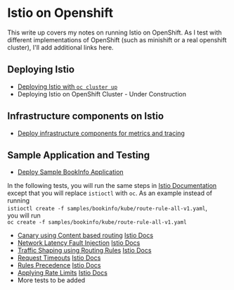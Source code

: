 # Istio on Openshift

This write up covers my notes on running Istio on OpenShift. As I test with different implementations of OpenShift (such as minishift or a real openshift cluster), I'll add additional links here.

## Deploying Istio

* [Deploying Istio with `oc cluster up`](./DeployingIstioWithOcclusterup.md)
* Deploying Istio on OpenShift Cluster - Under Construction

## Infrastructure components on Istio
* [Deploy infrastructure components for metrics and tracing](./InstallInfrastructureComponents.md)

## Sample Application and Testing
* [Deploy Sample BookInfo Application](./DeployingSampleApplication.md)

In the following tests, you will run the same steps in [Istio Documentation](https://istio.io/docs/guides/intelligent-routing.html) except that you will replace `istioctl` with `oc`. 
As an example instead of running 	
`istioctl create -f samples/bookinfo/kube/route-rule-all-v1.yaml`, 	
you will run 	
`oc create -f samples/bookinfo/kube/route-rule-all-v1.yaml`

* [Canary using Content based routing](./CanaryContentBasedRouting.md)  [Istio Docs](https://istio.io/docs/tasks/traffic-management/request-routing.html#content-based-routing)	
* [Network Latency Fault Injection](./FaultInjection.md)     [Istio Docs](https://istio.io/docs/tasks/traffic-management/fault-injection.html)
* [Traffic Shaping using Routing Rules](./ABTesting.md)     [Istio Docs](https://istio.io/docs/tasks/traffic-management/traffic-shifting.html)
* [Request Timeouts](./RequestTimeOut.md)      [Istio Docs](https://istio.io/docs/tasks/traffic-management/request-timeouts.html)
* [Rules Precedence](./RulesPrecedence.md)     [Istio Docs](https://istio.io/docs/concepts/traffic-management/rules-configuration.html#rules-have-precedence)
* [Applying Rate Limits](./ApplyingRateLimits.md)   [Istio Docs](https://istio.io/docs/tasks/policy-enforcement/rate-limiting.html)
* More tests to be added